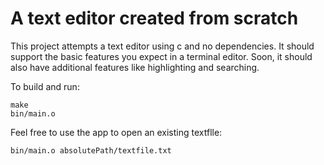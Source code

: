 # A text editor created from scratch
This project attempts a text editor using c and no dependencies. It should support the basic features you expect in a terminal editor. Soon, it should also have additional features like highlighting and searching.

To build and run:
````
make
bin/main.o
````
Feel free to use the app to open an existing textflle:
````
bin/main.o absolutePath/textfile.txt
````

